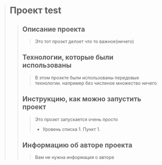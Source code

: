 ># Проект test
>>## Описание проекта
>>>Это тот проэкт делоет что то важное(ничего)
>>## Технологии, которые были использованы
>>>В этом проэкте были использованы передовые технологии. например без численое множество ничего  
>>## Инструкцию, как можно запустить проект
>>>Это проэкт запускается очень просто
>>>- Уровень списка 1. Пункт 1.
>>## Информацию об авторе проекта
>>>Вам не нужна информация о авторе 